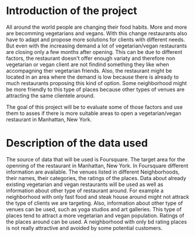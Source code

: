 # Introduction of the project

All around the world people are changing their food habits. More and more are becomming vegetarians and vegans.
With this change restaurants also have to adapt and propose more solutions for clients with different needs. But even 
with the increasing demand a lot of vegetarian/vegan restaurants are closing only a few months after opening. This 
can be due to different factors, the restaurant doesn't offer enough variaty and therefore non vegetarian or vegan
client are not findind something they like when accompagning ther vegetarian friends. 
Also, the restaurant might be located in an area where the demand is low because there is already to much restaurants 
proposing this kind of option. Some neighborhood might be more friendly to this type of places because other types of venues
are attracting the same clientele around. 

The goal of this project will be to evaluate some of those factors and use them to asses if there is more suitable areas 
to open a vegetarian/vegan restaurant in Manhattan, New York.

# Description of the data used

The source of data that will be used is Foursquare. The target area for the openning of the restaurant in Manhattan, New York.
In Foursquare different information are available. The venues listed in different Neighborhoods, their names, their
categories, the ratings of the places. 
Data about already existing vegetarian and vegan restaurants will be used as well as information about other type of 
restaurant around. For example a neighborhood with only fast food and steak house around might not attrack the type of 
clients we are targeting. Also, information about other type of venues can be used, such as yoga studios and art galleries. 
This type of places tend to attract a more vegetarian and vegan population. 
Ratings of the places around can be used. A neighborhood with only bd rating places is not really attractive and avoided
by some potential customers. 
